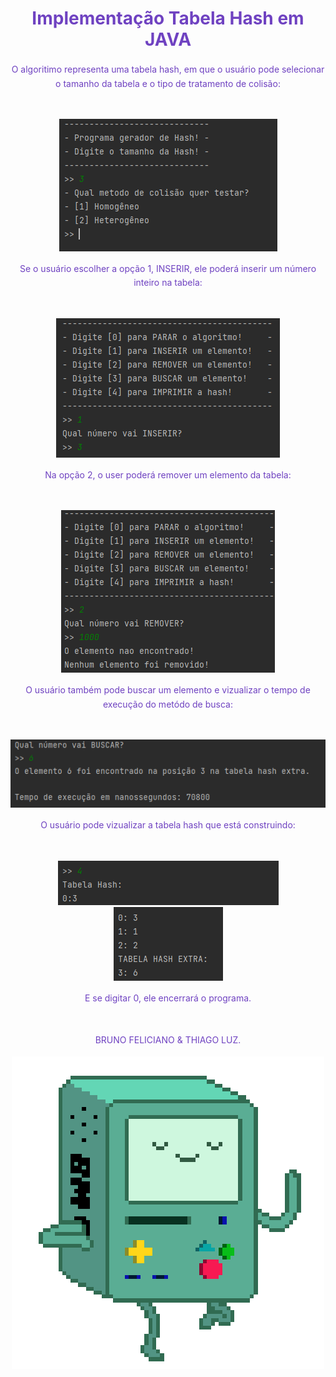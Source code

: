 <h1 align="center" style="color: #6f42c1; margin-bottom: 20px;">    Implementação Tabela Hash em JAVA</h1>

<p align="center" style="color: #6f42c1; line-height: 1.6;">
O algoritimo representa uma tabela hash, em que o usuário pode selecionar o tamanho da tabela e o tipo de tratamento de colisão:
</p>

<br>
<p align="center">
<img src="/assets/img1.png">
</p>
<p align="center" style="color: #6f42c1; line-height: 1.6;">
Se o usuário escolher a opção 1, INSERIR, ele poderá inserir um número inteiro na tabela:
</p>

<br>

<p align="center">
<img src="/Assets/inserir.png">
</p>
<p align="center" style="color: #6f42c1; line-height: 1.6;">
Na opção 2, o user poderá remover um elemento da tabela:
</p>

<br>
<p align="center">
<img src="/assets/remover.png">
<br>

<p align="center" style="color: #6f42c1; line-height: 1.6;">
O usuário também pode buscar um elemento e vizualizar o tempo de execução do metódo de busca:
</p>

<br>
<p align="center">
<img src="/assets/busca.png">
</p>
<p align="center" style="color: #6f42c1; line-height: 1.6;">
O usuário pode vizualizar a tabela hash que está construindo:
</p>

<br>
<p align="center">
<img src="/assets/print.png">
<img src="/assets/print2.png">
</p>
<p align="center" style="color: #6f42c1; line-height: 1.6;">
E se digitar 0, ele encerrará o programa.
</p>

<br>
<p align="center">
<p align="center" style="color: #6f42c1; line-height: 1.6;">
BRUNO FELICIANO & THIAGO LUZ.
</p>
<p align="center">
<img src="/assets/bmo.gif">
</p>
